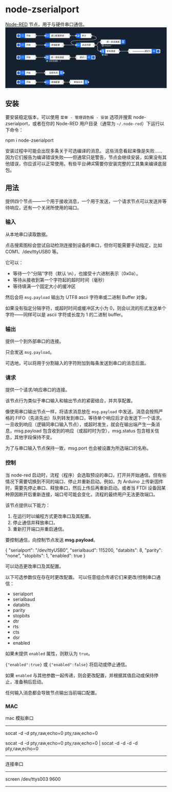 node-zserialport
========================

<a href="http://nodered.org" target="noderedinfo">Node-RED</a> 节点，用于与硬件串口通信。
![node-red-zserialport](images/demo.png)

## 安装

要安装稳定版本，可以使用 `菜单 - 管理调色板 - 安装` 选项并搜索 node-zserialport，或者在你的 Node-RED 用户目录（通常为 `~/.node-red`）下运行以下命令：

  npm i node-zserialport

安装过程中可能会出现多条关于可选编译的消息。
这些消息看起来像是失败……因为它们报告为编译错误失败——但通常只是警告，节点会继续安装，如果没有其他错误，你应该可以正常使用。有些平台*确实*需要你安装完整的工具集来编译底层包。

## 用法

提供四个节点——一个用于接收消息，一个用于发送，一个请求节点可以发送并等待响应，还有一个关闭所使用的端口。

### 输入

从本地串口读取数据。

点击搜索图标会尝试自动检测连接到设备的串口，但你可能需要手动指定，比如 COM1、/dev/ttyUSB0 等。

它可以：

 - 等待一个“分隔”字符（默认 \n），也接受十六进制表示（0x0a）。
 - 等待从接收到第一个字符起的超时时间（毫秒）
 - 等待填满一个固定大小的缓冲区

然后会将 `msg.payload` 输出为 UTF8 ascii 字符串或二进制 Buffer 对象。

如果没有指定分隔字符，或超时时间或缓冲区大小为 0，则会以流的形式发送单个字符——同样可以是 ascii 字符或长度为 1 的二进制 buffer。

### 输出

提供一个到外部串口的连接。

只会发送 `msg.payload`。

可选地，可以将用于分割输入的字符附加到每条发送到串口的消息后面。

### 请求

提供一个请求/响应串口的连接。

该节点行为类似于串口输入和输出节点的紧密结合，并共享配置。

像使用串口输出节点一样，将请求消息放在 `msg.payload` 中发送。消息会按照严格的 FIFO（先进先出）队列转发到串口，等待单个响应后才会发送下一个请求。一旦收到响应（逻辑同串口输入节点），或超时发生，就会在输出端产生一条消息，msg.payload 包含收到的响应（或超时时为空），msg.status 包含相关信息，其他字段保持不变。

为了与串口输入节点保持一致，msg.port 也会被设置为所选端口的名称。

### 控制

当 node-red 启动时，流程（程序）会选取预设的串口，打开并开始通信。但有些情况下需要切换到不同的端口、停止并重新启动。例如，为 Arduino 上传新固件时，需要先停止串口、释放串口，然后上传后再重新启动。或者当 FTDI 设备因某种原因断开后重新连接，端口号可能会变化，流程的最终用户无法更改端口。

该节点提供以下能力：

  1. 在运行时以编程方式更改串口及其配置。
  2. 停止通信并释放串口。
  3. 重新打开端口并重启通信。

要控制通信，向控制节点发送 **msg.payload**。

  {
  "serialport": "/dev/ttyUSB0",
  "serialbaud": 115200,
  "databits": 8,
  "parity": "none",
  "stopbits": 1,
  "enabled": true
  }

可以动态更改串口及其配置。

以下可选参数仅在存在时更改配置。
可以任意组合传递它们来更改/控制串口通信：

 - serialport
 - serialbaud
 - databits
 - parity
 - stopbits
 - dtr
 - rts
 - cts
 - dsr
 - enabled

如果未提供 `enabled` 属性，则默认为 `true`。

`{"enabled":true}` 或 `{"enabled":false}` 将启动或停止通信。

如果 `enabled` 与其他参数一起传递，则会更改配置，并根据其值启动或保持停止，准备稍后启动。

任何输入消息都会导致节点输出当前端口配置。

### MAC

mac 模拟串口

***
socat -d -d pty,raw,echo=0 pty,raw,echo=0

socat -d -d pty,raw,echo=0 pty,raw,echo=0 | socat -d -d -d -d pty,raw,echo=0
***

连接串口 

***
screen /dev/ttys003 9600
***